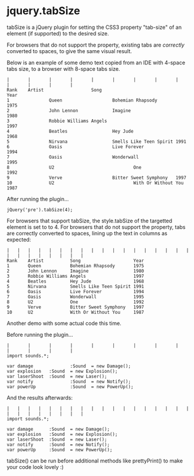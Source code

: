 jquery.tabSize
==============

tabSize is a jQuery plugin for setting the CSS3 property "tab-size" of an element (if supported) to the desired size.

For browsers that do not support the property, existing tabs are *correctly* converted to spaces, to give the same visual result.

Below is an example of some demo text copied from an IDE with 4-space tabs size, to a browser with 8-space tabs size.

    |       |       |       |       |       |       |       |       |       |       |       |       |       
    Rank    Artist                  Song                                    Year
    1               Queen                   Bohemian Rhapsody               1975
    2               John Lennon             Imagine                                 1980
    3               Robbie Williams Angels                                  1997
    4               Beatles                 Hey Jude                                1968
    5               Nirvana                 Smells Like Teen Spirit 1991
    6               Oasis                   Live Forever                    1994
    7               Oasis                   Wonderwall                              1995
    8               U2                              One                                             1992
    9               Verve                   Bitter Sweet Symphony   1997
    10              U2                              With Or Without You             1987
    
After running the plugin...

    jQuery('pre').tabSize(4);


For browsers that support tabSize, the style.tabSize of the targetted element is set to to 4.
For browsers that do not support the property, tabs are correctly converted to spaces, lining up the text in columns as expected:

    |   |   |   |   |   |   |   |   |   |   |   |   |   |   |   |   |   |   |   |   |   |   |   |   |   |
    Rank    Artist          Song                    Year
    1       Queen           Bohemian Rhapsody       1975
    2       John Lennon     Imagine                 1980
    3       Robbie Williams Angels                  1997
    4       Beatles         Hey Jude                1968
    5       Nirvana         Smells Like Teen Spirit 1991
    6       Oasis           Live Forever            1994
    7       Oasis           Wonderwall              1995
    8       U2              One                     1992
    9       Verve           Bitter Sweet Symphony   1997
    10      U2              With Or Without You     1987


Another demo with some actual code this time.

Before running the plugin...

    |       |       |       |       |       |       |       |       |       |       |       |       |
	import sounds.*;
	
	var damage              :Sound  = new Damage();
	var explosion   :Sound  = new Explosion();
	var laserShoot  :Sound  = new Laser();
	var notify              :Sound  = new Notify();
	var powerUp             :Sound  = new PowerUp();


And the results afterwards:

    |   |   |   |   |   |   |   |   |   |   |   |   |   |   |   |   |   |   |   |   |   |   |   |   |   |
	import sounds.*;
	
	var damage      :Sound  = new Damage();
	var explosion   :Sound  = new Explosion();
	var laserShoot  :Sound  = new Laser();
	var notify      :Sound  = new Notify();
	var powerUp     :Sound  = new PowerUp();

tabSize() can be run before additional methods like prettyPrint() to make your code look lovely :)